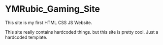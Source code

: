 # YMRubic_Gaming_Site

This site is my first HTML CSS JS Website.

This site really contains hardcoded things. but this site is pretty cool. Just a hardcoded template.
